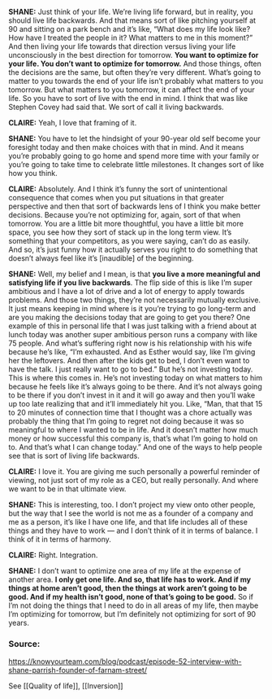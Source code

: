 

**SHANE:** Just think of your life. We’re living life forward, but in reality, you should live life backwards. And that means sort of like pitching yourself at 90 and sitting on a park bench and it’s like, “What does my life look like? How have I treated the people in it? What matters to me in this moment?” And then living your life towards that direction versus living your life unconsciously in the best direction for tomorrow. **You want to optimize for your life. You don’t want to optimize for tomorrow.** And those things, often the decisions are the same, but often they’re very different. What’s going to matter to you towards the end of your life isn’t probably what matters to you tomorrow. But what matters to you tomorrow, it can affect the end of your life. So you have to sort of live with the end in mind. I think that was like Stephen Covey had said that. We sort of call it living backwards.


**CLAIRE:** Yeah, I love that framing of it.

**SHANE:** You have to let the hindsight of your 90-year old self become your foresight today and then make choices with that in mind. And it means you’re probably going to go home and spend more time with your family or you’re going to take time to celebrate little milestones. It changes sort of like how you think.

**CLAIRE:** Absolutely. And I think it’s funny the sort of unintentional consequence that comes when you put situations in that greater perspective and then that sort of backwards lens of I think you make better decisions. Because you’re not optimizing for, again, sort of that when tomorrow. You are a little bit more thoughtful, you have a little bit more space, you see how they sort of stack up in the long term view. It’s something that your competitors, as you were saying, can’t do as easily. And so, it’s just funny how it actually serves you right to do something that doesn’t always feel like it’s [inaudible] of the beginning.

**SHANE:** Well, my belief and I mean, is that **you live a more meaningful and satisfying life if you live backwards**. The flip side of this is like I’m super ambitious and I have a lot of drive and a lot of energy to apply towards problems. And those two things, they’re not necessarily mutually exclusive. It just means keeping in mind where is it you’re trying to go long-term and are you making the decisions today that are going to get you there? One example of this in personal life that I was just talking with a friend about at lunch today was another super ambitious person runs a company with like 75 people. And what’s suffering right now is his relationship with his wife because he’s like, “I’m exhausted. And as Esther would say, like I’m giving her the leftovers. And then after the kids get to bed, I don’t even want to have the talk. I just really want to go to bed.” But he’s not investing today. This is where this comes in. He’s not investing today on what matters to him because he feels like it’s always going to be there. And it’s not always going to be there if you don’t invest in it and it will go away and then you’ll wake up too late realizing that and it’ll immediately hit you. Like, “Man, that that 15 to 20 minutes of connection time that I thought was a chore actually was probably the thing that I’m going to regret not doing because it was so meaningful to where I wanted to be in life. And it doesn’t matter how much money or how successful this company is, that’s what I’m going to hold on to. And that’s what I can change today.” And one of the ways to help people see that is sort of living life backwards.

**CLAIRE:** I love it. You are giving me such personally a powerful reminder of viewing, not just sort of my role as a CEO, but really personally. And where we want to be in that ultimate view.

**SHANE:** This is interesting, too. I don’t project my view onto other people, but the way that I see the world is not me as a founder of a company and me as a person, it’s like I have one life, and that life includes all of these things and they have to work — and I don’t think of it in terms of balance. I think of it in terms of harmony.

**CLAIRE:** Right. Integration.

**SHANE:** I don’t want to optimize one area of my life at the expense of another area. **I only get one life. And so, that life has to work. And if my things at home aren’t good, then the things at work aren’t going to be good. And if my health isn’t good, none of that’s going to be good.** So if I’m not doing the things that I need to do in all areas of my life, then maybe I’m optimizing for tomorrow, but I’m definitely not optimizing for sort of 90 years.


### Source: 
https://knowyourteam.com/blog/podcast/episode-52-interview-with-shane-parrish-founder-of-farnam-street/





See [[Quality of life]], [[Inversion]]